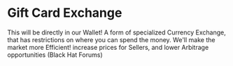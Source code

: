 # Gift Card Exchange
This will be directly in our Wallet! A form of specialized Currency Exchange, that has restrictions on where you can spend the money. We'll make the market more Efficient! increase prices for Sellers, and lower Arbitrage opportunities (Black Hat Forums)
